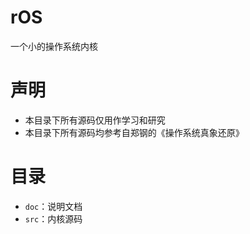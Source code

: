 # rOS
一个小的操作系统内核

# 声明
- 本目录下所有源码仅用作学习和研究
- 本目录下所有源码均参考自郑钢的《操作系统真象还原》

# 目录
- `doc`：说明文档
- `src`：内核源码
